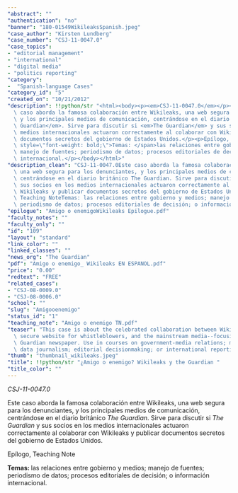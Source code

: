 ```yaml
---
"abstract": ""
"authentication": "no"
"banner": "180-01549WikileaksSpanish.jpeg"
"case_author": "Kirsten Lundberg"
"case_number": "CSJ-11-0047.0"
"case_topics":
- "editorial management"
- "international"
- "digital media"
- "politics reporting"
"category": 
-  "Spanish-language Cases"
"category_id": "5"
"created_on": "10/21/2012"
"description": !!python/str "<html><body><p><em>CSJ-11-0047.0</em></p><p></p><p>Este\
  \ caso aborda la famosa colaboración entre Wikileaks, una web segura para los denunciantes,\
  \ y los principales medios de comunicación, centrándose en el diario británico <em>The\
  \ Guardian</em>. Sirve para discutir si <em>The Guardian</em> y sus socios en los\
  \ medios internacionales actuaron correctamente al colaborar con Wikileaks y publicar\
  \ documentos secretos del gobierno de Estados Unidos.</p><p>Epílogo, Teaching Note</p><p><span\
  \ style=\"font-weight: bold;\">Temas: </span>las relaciones entre gobierno y medios;\
  \ manejo de fuentes; periodismo de datos; procesos editoriales de decisión; o información\
  \ internacional.</p></body></html>"
"description_clean": "CSJ-11-0047.0Este caso aborda la famosa colaboración entre Wikileaks,\
  \ una web segura para los denunciantes, y los principales medios de comunicación,\
  \ centrándose en el diario británico The Guardian. Sirve para discutir si The Guardian y\
  \ sus socios en los medios internacionales actuaron correctamente al colaborar con\
  \ Wikileaks y publicar documentos secretos del gobierno de Estados Unidos.Epílogo,\
  \ Teaching NoteTemas: las relaciones entre gobierno y medios; manejo de fuentes;\
  \ periodismo de datos; procesos editoriales de decisión; o información internacional."
"epilogue": "Amigo o enemigoWikileaks Epilogue.pdf"
"faculty_notes": ""
"faculty_only": ""
"id": "109"
"layout": "standard"
"link_color": ""
"linked_classes": ""
"news_org": "The Guardian"
"pdf": "Amigo o enemigo_ Wikileaks EN ESPANOL.pdf"
"price": "0.00"
"redtext": "FREE"
"related_cases":
- "CSJ-08-0009.0"
- "CSJ-08-0006.0"
"school": ""
"slug": "Amigooenemigo"
"status_id": "1"
"teaching_note": "Amigo o enemigo TN.pdf"
"teaser": "This case is about the celebrated collaboration between WikiLeaks, the\
  \ secure website for whistleblowers, and the mainstream media--focusing on the British\
  \ Guardian newspaper. Use in courses on government-media relations; managing sources;\
  \ data journalism; editorial decisionmaking; or international reporting. "
"thumb": "thumbnail_wikileaks.jpeg"
"title": !!python/str "¿Amigo o enemigo? Wikileaks y the Guardian "
"title_color": ""
---
```

<html><body><p><em>CSJ-11-0047.0</em></p><p></p><p>Este caso aborda la famosa colaboración entre Wikileaks, una web segura para los denunciantes, y los principales medios de comunicación, centrándose en el diario británico <em>The Guardian</em>. Sirve para discutir si <em>The Guardian</em> y sus socios en los medios internacionales actuaron correctamente al colaborar con Wikileaks y publicar documentos secretos del gobierno de Estados Unidos.</p><p>Epílogo, Teaching Note</p><p><span style="font-weight: bold;">Temas: </span>las relaciones entre gobierno y medios; manejo de fuentes; periodismo de datos; procesos editoriales de decisión; o información internacional.</p></body></html>
